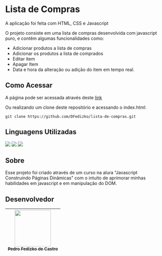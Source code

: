 <h1>Lista de Compras</h1>

A aplicação foi feita com HTML, CSS e Javascript

O projeto consiste em uma lista de compras desenvolvida com javascript puro, e contêm algumas funcionalidades como:

- Adicionar produtos a lista de compras
- Adicionar os produtos a lista de comprados
- Editar item
- Apagar Item
- Data e hora da alteração ou adição do item em tempo real.
  
<h2>Como Acessar</h2>

A página pode ser acessada através deste [link](https://lista-de-compras-nine-dun.vercel.app/)

Ou realizando um clone deste repositório e acessando o index.html:
```
git clone https://github.com/DFedizko/lista-de-compras.git
```

<h2>Linguagens Utilizadas</h2>
<div>
  <img src="https://img.shields.io/badge/HTML-239120?style=for-the-badge&logo=html5&logoColor=white">
  <img src="https://img.shields.io/badge/CSS-239120?&style=for-the-badge&logo=css3&logoColor=white">
  <img src="https://img.shields.io/badge/JAVASCRIPT-239120?&style=for-the-badge&logo=javascript&logoColor=white">
</div>

<h2>Sobre</h2>

Esse projeto foi criado através de um curso na alura "Javascript Construindo Páginas Dinâmicas" com o intuíto de aprimorar minhas habilidades em javascript e em manipulação do DOM.

<h2>Desenvolvedor</h2>

| [<img loading="lazy" src="https://avatars.githubusercontent.com/u/74017914?v=4" width=115><br><sub>Pedro Fedizko de Castro</sub>](https://github.com/DFedizko) |
| :---: |
